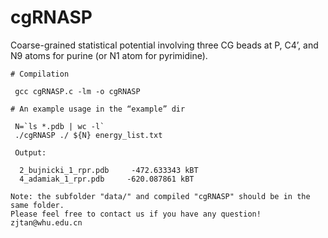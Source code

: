 # cgRNASP

Coarse-grained statistical potential involving three CG beads at P, C4’, and N9 atoms for purine (or N1 atom for pyrimidine).

```
# Compilation

 gcc cgRNASP.c -lm -o cgRNASP

# An example usage in the “example” dir

 N=`ls *.pdb | wc -l`
 ./cgRNASP ./ ${N} energy_list.txt

 Output:
   
  2_bujnicki_1_rpr.pdb     -472.633343 kBT
  4_adamiak_1_rpr.pdb     -620.087861 kBT

Note: the subfolder "data/" and compiled "cgRNASP" should be in the same folder.
Please feel free to contact us if you have any question! zjtan@whu.edu.cn
```



